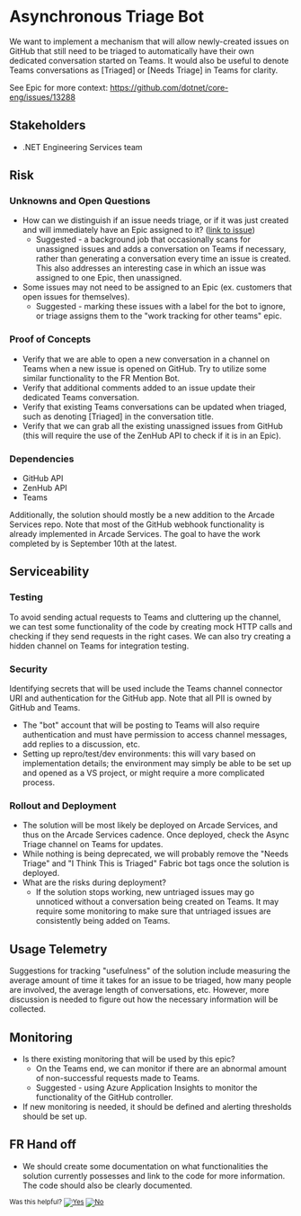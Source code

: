 # Asynchronous Triage Bot

We want to implement a mechanism that will allow newly-created issues on GitHub that still need to be triaged to automatically have their own dedicated conversation started on Teams. It would also be useful to denote Teams conversations as [Triaged] or [Needs Triage] in Teams for clarity.

See Epic for more context: https://github.com/dotnet/core-eng/issues/13288

## Stakeholders
  - .NET Engineering Services team

## Risk

### Unknowns and Open Questions
- How can we distinguish if an issue needs triage, or if it was just created and will immediately have an Epic assigned to it? ([link to issue](https://github.com/dotnet/core-eng/issues/13457))
  - Suggested - a background job that occasionally scans for unassigned issues and adds a conversation on Teams if necessary, rather than generating a conversation every time an issue is created. This also addresses an interesting case in which an issue was assigned to one Epic, then unassigned.
- Some issues may not need to be assigned to an Epic (ex. customers that open issues for themselves).
  - Suggested - marking these issues with a label for the bot to ignore, or triage assigns them to the "work tracking for other teams" epic.

### Proof of Concepts
- Verify that we are able to open a new conversation in a channel on Teams when a new issue is opened on GitHub. Try to utilize some similar functionality to the FR Mention Bot.
- Verify that additional comments added to an issue update their dedicated Teams conversation.
- Verify that existing Teams conversations can be updated when triaged, such as denoting [Triaged] in the conversation title.
- Verify that we can grab all the existing unassigned issues from GitHub (this will require the use of the ZenHub API to check if it is in an Epic).

### Dependencies
- GitHub API
- ZenHub API
- Teams

Additionally, the solution should mostly be a new addition to the Arcade Services repo. Note that most of the GitHub webhook functionality is already implemented in Arcade Services. The goal to have the work completed by is September 10th at the latest.

## Serviceability

### Testing
To avoid sending actual requests to Teams and cluttering up the channel, we can test some functionality of the code by creating mock HTTP calls and checking if they send requests in the right cases. We can also try creating a hidden channel on Teams for integration testing.

### Security
Identifying secrets that will be used include the Teams channel connector URI and authentication for the GitHub app. Note that all PII is owned by GitHub and Teams.
- The "bot" account that will be posting to Teams will also require authentication and must have permission to access channel messages, add replies to a discussion, etc.
- Setting up repro/test/dev environments: this will vary based on implementation details; the environment may simply be able to be set up and opened as a VS project, or might require a more complicated process.

### Rollout and Deployment
- The solution will be most likely be deployed on Arcade Services, and thus on the Arcade Services cadence. Once deployed, check the Async Triage channel on Teams for updates.
- While nothing is being deprecated, we will probably remove the "Needs Triage" and "I Think This is Triaged" Fabric bot tags once the solution is deployed.
- What are the risks during deployment?
  - If the solution stops working, new untriaged issues may go unnoticed without a conversation being created on Teams. It may require some monitoring to make sure that untriaged issues are consistently being added on Teams.

## Usage Telemetry
Suggestions for tracking "usefulness" of the solution include measuring the average amount of time it takes for an issue to be triaged, how many people are involved, the average length of conversations, etc. However, more discussion is needed to figure out how the necessary information will be collected.

## Monitoring
- Is there existing monitoring that will be used by this epic?
  - On the Teams end, we can monitor if there are an abnormal amount of non-successful requests made to Teams.
  - Suggested - using Azure Application Insights to monitor the functionality of the GitHub controller.
- If new monitoring is needed, it should be defined and alerting thresholds should be set up.

## FR Hand off
- We should create some documentation on what functionalities the solution currently possesses and link to the code for more information. The code should also be clearly documented.


<!-- Begin Generated Content: Doc Feedback -->
<sub>Was this helpful? [![Yes](https://helix.dot.net/f/ip/5?p=Documentation%5CTeamProcess%5COne-Pagers%5Casync-triage-core-eng13288.md)](https://helix.dot.net/f/p/5?p=Documentation%5CTeamProcess%5COne-Pagers%5Casync-triage-core-eng13288.md) [![No](https://helix.dot.net/f/in)](https://helix.dot.net/f/n/5?p=Documentation%5CTeamProcess%5COne-Pagers%5Casync-triage-core-eng13288.md)</sub>
<!-- End Generated Content-->
